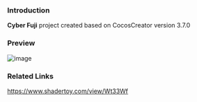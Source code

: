 ### Introduction
**Cyber Fuji** project created based on CocosCreator version 3.7.0

### Preview
![image](../../../gif/202208/2022081501.gif)

### Related Links
https://www.shadertoy.com/view/Wt33Wf